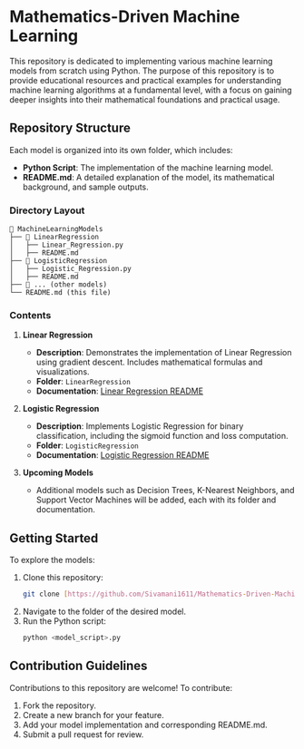 # Mathematics-Driven Machine Learning

This repository is dedicated to implementing various machine learning models from scratch using Python. The purpose of this repository is to provide educational resources and practical examples for understanding machine learning algorithms at a fundamental level, with a focus on gaining deeper insights into their mathematical foundations and practical usage.

## Repository Structure

Each model is organized into its own folder, which includes:

- **Python Script**: The implementation of the machine learning model.
- **README.md**: A detailed explanation of the model, its mathematical background, and sample outputs.

### Directory Layout

```
📂 MachineLearningModels
├── 📂 LinearRegression
│   ├── Linear_Regression.py
│   ├── README.md
├── 📂 LogisticRegression
│   ├── Logistic_Regression.py
│   ├── README.md
├── 📂 ... (other models)
└── README.md (this file)
```

### Contents

1. **Linear Regression**
    - **Description**: Demonstrates the implementation of Linear Regression using gradient descent. Includes mathematical formulas and visualizations.
    - **Folder**: `LinearRegression`
    - **Documentation**: [Linear Regression README](./Linear%20Regression/README.md)

2. **Logistic Regression**
    - **Description**: Implements Logistic Regression for binary classification, including the sigmoid function and loss computation.
    - **Folder**: `LogisticRegression`
    - **Documentation**: [Logistic Regression README](./Logistic%20Regression/README.md)

3. **Upcoming Models**
    - Additional models such as Decision Trees, K-Nearest Neighbors, and Support Vector Machines will be added, each with its folder and documentation.

## Getting Started

To explore the models:

1. Clone this repository:
    ```bash
    git clone [https://github.com/Sivamani1611/Mathematics-Driven-Machine-Learning.git](https://github.com/Sivamani1611/Mathematics-Driven-Machine-Learning.git)
    ```
2. Navigate to the folder of the desired model.
3. Run the Python script:
    ```bash
    python <model_script>.py
    ```

## Contribution Guidelines

Contributions to this repository are welcome! To contribute:

1. Fork the repository.
2. Create a new branch for your feature.
3. Add your model implementation and corresponding README.md.
4. Submit a pull request for review.

